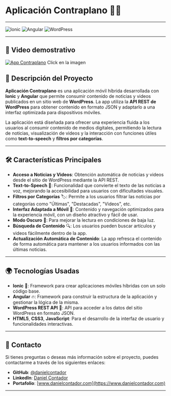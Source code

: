 # **Aplicación Contraplano** 📰📱

---

![Ionic](https://img.shields.io/badge/Ionic-%2331596B.svg?style=for-the-badge&logo=ionic&logoColor=white)
![Angular](https://img.shields.io/badge/Angular-%23DD0031.svg?style=for-the-badge&logo=angular&logoColor=white)
![WordPress](https://img.shields.io/badge/WordPress-%231C1C1C.svg?style=for-the-badge&logo=wordpress&logoColor=white)

---
## 🚀 **Video demostrativo**  
[![App Contraplano](https://img.youtube.com/vi/_8C8SineZkk/hqdefault.jpg)](https://www.youtube.com/watch?v=_8C8SineZkk)
Click en la imagen 


## 🚀 **Descripción del Proyecto**  
**Aplicación Contraplano** es una aplicación móvil híbrida desarrollada con **Ionic** y **Angular** que permite consumir contenido de noticias y videos publicados en un sitio web de **WordPress**. La app utiliza la **API REST de WordPress** para obtener contenido en formato JSON y adaptarlo a una interfaz optimizada para dispositivos móviles.

La aplicación está diseñada para ofrecer una experiencia fluida a los usuarios al consumir contenido de medios digitales, permitiendo la lectura de noticias, visualización de videos y la interacción con funciones útiles como **text-to-speech** y **filtros por categorías**.

---

## 🛠 **Características Principales**  

- **Acceso a Noticias y Videos**: Obtención automática de noticias y videos desde el sitio de WordPress mediante la API REST.
- **Text-to-Speech** 🎤: Funcionalidad que convierte el texto de las noticias a voz, mejorando la accesibilidad para usuarios con dificultades visuales.
- **Filtros por Categorías** 🏷️: Permite a los usuarios filtrar las noticias por categorías como "Últimas", "Destacadas", "Videos", etc.
- **Interfaz Adaptada a Móvil** 📱: Contenido y navegación optimizados para la experiencia móvil, con un diseño atractivo y fácil de usar.
- **Modo Oscuro** 🌙: Para mejorar la lectura en condiciones de baja luz.
- **Búsqueda de Contenido** 🔍: Los usuarios pueden buscar artículos y videos fácilmente dentro de la app.
- **Actualización Automática de Contenido**: La app refresca el contenido de forma automática para mantener a los usuarios informados con las últimas noticias.

---

## 🌍 **Tecnologías Usadas**  

- **Ionic** 📱: Framework para crear aplicaciones móviles híbridas con un solo código base.
- **Angular** 🔥: Framework para construir la estructura de la aplicación y gestionar la lógica de la misma.
- **WordPress REST API** 🔗: API para acceder a los datos del sitio WordPress en formato JSON.
- **HTML5**, **CSS3**, **JavaScript**: Para el desarrollo de la interfaz de usuario y funcionalidades interactivas.

---

## 💬 **Contacto**

Si tienes preguntas o deseas más información sobre el proyecto, puedes contactarme a través de los siguientes enlaces:

- **GitHub**: [@danielcontador](https://github.com/danielcontador)
- **LinkedIn**: [Daniel Contador](https://www.linkedin.com/in/daniel-contador-742147222/)
- **Portafolio**: [www.danielcontador.com](https://www.danielcontador.com)

---
